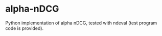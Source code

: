 # alpha-nDCG

Python implementation of alpha nDCG, tested with ndeval (test program code is provided).
